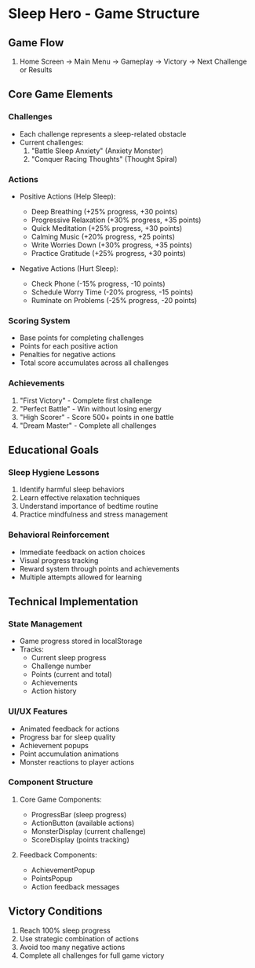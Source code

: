 # Sleep Hero - Game Structure

## Game Flow
1. Home Screen → Main Menu → Gameplay → Victory → Next Challenge or Results

## Core Game Elements

### Challenges
- Each challenge represents a sleep-related obstacle
- Current challenges:
  1. "Battle Sleep Anxiety" (Anxiety Monster)
  2. "Conquer Racing Thoughts" (Thought Spiral)

### Actions
- Positive Actions (Help Sleep):
  * Deep Breathing (+25% progress, +30 points)
  * Progressive Relaxation (+30% progress, +35 points)
  * Quick Meditation (+25% progress, +30 points)
  * Calming Music (+20% progress, +25 points)
  * Write Worries Down (+30% progress, +35 points)
  * Practice Gratitude (+25% progress, +30 points)

- Negative Actions (Hurt Sleep):
  * Check Phone (-15% progress, -10 points)
  * Schedule Worry Time (-20% progress, -15 points)
  * Ruminate on Problems (-25% progress, -20 points)

### Scoring System
- Base points for completing challenges
- Points for each positive action
- Penalties for negative actions
- Total score accumulates across all challenges

### Achievements
1. "First Victory" - Complete first challenge
2. "Perfect Battle" - Win without losing energy
3. "High Scorer" - Score 500+ points in one battle
4. "Dream Master" - Complete all challenges

## Educational Goals

### Sleep Hygiene Lessons
1. Identify harmful sleep behaviors
2. Learn effective relaxation techniques
3. Understand importance of bedtime routine
4. Practice mindfulness and stress management

### Behavioral Reinforcement
- Immediate feedback on action choices
- Visual progress tracking
- Reward system through points and achievements
- Multiple attempts allowed for learning

## Technical Implementation

### State Management
- Game progress stored in localStorage
- Tracks:
  * Current sleep progress
  * Challenge number
  * Points (current and total)
  * Achievements
  * Action history

### UI/UX Features
- Animated feedback for actions
- Progress bar for sleep quality
- Achievement popups
- Point accumulation animations
- Monster reactions to player actions

### Component Structure
1. Core Game Components:
   - ProgressBar (sleep progress)
   - ActionButton (available actions)
   - MonsterDisplay (current challenge)
   - ScoreDisplay (points tracking)

2. Feedback Components:
   - AchievementPopup
   - PointsPopup
   - Action feedback messages

## Victory Conditions
1. Reach 100% sleep progress
2. Use strategic combination of actions
3. Avoid too many negative actions
4. Complete all challenges for full game victory

